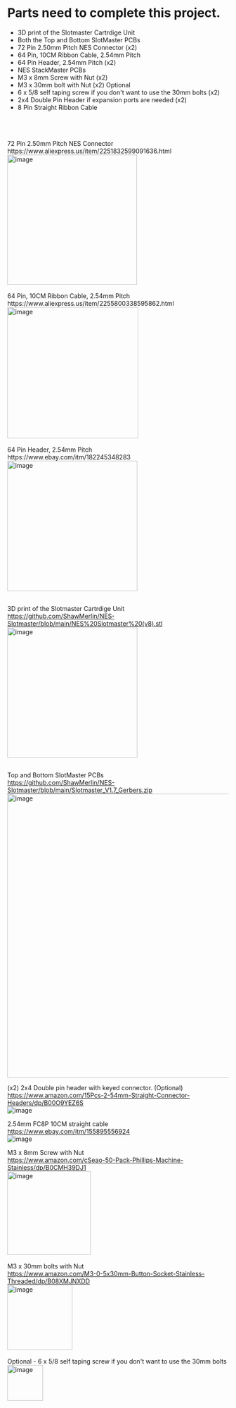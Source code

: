 # Parts need to complete this project. <BR>
- 3D print of the Slotmaster Cartrdige Unit <BR>
- Both the Top and Bottom SlotMaster PCBs <BR>
- 72 Pin 2.50mm Pitch NES Connector (x2) <BR>
- 64 Pin, 10CM Ribbon Cable, 2.54mm Pitch <BR>
- 64 Pin Header, 2.54mm Pitch (x2) <BR>
- NES StackMaster PCBs
- M3 x 8mm Screw with Nut (x2)
- M3 x 30mm bolt with Nut (x2)
Optional
- 6 x 5/8 self taping screw if you don't want to use the 30mm bolts (x2)
- 2x4 Double Pin Header if expansion ports are needed (x2)
- 8 Pin Straight Ribbon Cable
<BR>
<BR>
<BR>
72 Pin 2.50mm Pitch NES Connector <BR>
https://www.aliexpress.us/item/2251832599091636.html <BR>
<img width="295" alt="image" src="https://github.com/ShawMerlin/NES-Slotmaster/assets/70423454/00b30663-48c7-49bd-b86a-b677862a47df">
<BR> <BR>
64 Pin, 10CM Ribbon Cable, 2.54mm Pitch <BR>
https://www.aliexpress.us/item/2255800338595862.html <BR>
<img width="298" alt="image" src="https://github.com/ShawMerlin/NES-Slotmaster/assets/70423454/3a79e2c9-ce16-48d5-b588-97c52f0f1c35">
<BR> <BR>
64 Pin Header, 2.54mm Pitch <BR>
https://www.ebay.com/itm/182245348283  <BR>
<img width="296" alt="image" src="https://github.com/ShawMerlin/NES-Slotmaster/assets/70423454/af6f9373-dcaf-4876-94a3-3c945697f05e">
  <BR>
    <BR>

3D print of the Slotmaster Cartrdige Unit <BR>
https://github.com/ShawMerlin/NES-Slotmaster/blob/main/NES%20Slotmaster%20(v8).stl <BR>
<img width="296" alt="image" src="https://github.com/ShawMerlin/NES-Slotmaster/assets/70423454/d84a4958-eae8-4f9e-a26f-e5f98a2dea26">
 <BR>
 <BR>

Top and Bottom SlotMaster PCBs <BR>
https://github.com/ShawMerlin/NES-Slotmaster/blob/main/Slotmaster_V1.7_Gerbers.zip <BR>
<img width="645" alt="image" src="https://github.com/ShawMerlin/NES-Slotmaster/assets/70423454/c5e4ee10-fbb4-483a-81d0-01a2d5d24180">

(x2) 2x4 Double pin header with keyed connector. (Optional) <BR>
https://www.amazon.com/15Pcs-2-54mm-Straight-Connector-Headers/dp/B00O9YEZ6S <BR>
![image](https://github.com/ShawMerlin/NES-Slotmaster/assets/70423454/6c4b72c5-3ae6-461e-b4e7-c90f21329e76)

2.54mm FC8P 10CM straight cable <BR>
https://www.ebay.com/itm/155895556924 <BR>
![image](https://github.com/ShawMerlin/NES-Slotmaster/assets/70423454/e6449056-e11c-406f-bdc5-cdb512933a73)


M3 x 8mm Screw with Nut  <BR>
https://www.amazon.com/cSeao-50-Pack-Phillips-Machine-Stainless/dp/B0CMH39DJ1  <BR>
<img width="190" alt="image" src="https://github.com/ShawMerlin/NES-Slotmaster/assets/70423454/8fb42956-74b6-4356-9239-ab6f3ac46ded">
 <BR>
<BR>
M3 x 30mm bolts with Nut  <BR>
https://www.amazon.com/M3-0-5x30mm-Button-Socket-Stainless-Threaded/dp/B08XMJNXDD  <BR>
<img width="148" alt="image" src="https://github.com/ShawMerlin/NES-Slotmaster/assets/70423454/08eb4836-10cb-413a-9fb0-7f31805521cf">
  <BR>
  <BR>
Optional - 6 x 5/8 self taping screw if you don't want to use the 30mm bolts  <BR>
<img width="81" alt="image" src="https://github.com/ShawMerlin/NES-Slotmaster/assets/70423454/ec1b948e-ab17-4e39-b9cb-0cd5d12944a0">



